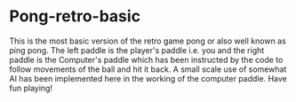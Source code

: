 # Pong-retro-basic
 This is the most basic version of the retro game pong or also well known as ping pong. The left paddle is  the player's paddle i.e. you and the right paddle is the Computer's paddle which has been instructed by the code to follow movements of the ball and hit it back. A small scale use of somewhat AI has been implemented here in the working of the computer paddle. Have fun playing!
